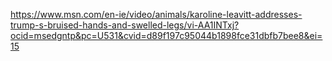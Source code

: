 https://www.msn.com/en-ie/video/animals/karoline-leavitt-addresses-trump-s-bruised-hands-and-swelled-legs/vi-AA1INTxj?ocid=msedgntp&pc=U531&cvid=d89f197c95044b1898fce31dbfb7bee8&ei=15
